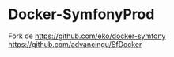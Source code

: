 # Docker-SymfonyProd

Fork de
https://github.com/eko/docker-symfony
https://github.com/advancingu/SfDocker
